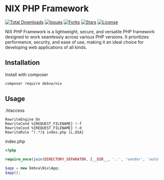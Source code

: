 # NIX PHP Framework

<p align="left">
<a href="https://packagist.org/packages/debva/nix"><img src="https://img.shields.io/packagist/dt/debva/nix" alt="Total Downloads"></a>
<a href="https://github.com/debva/nix"><img src="https://img.shields.io/github/issues/debva/nix" alt="Issues"></a>
<a href="https://github.com/debva/nix"><img src="https://img.shields.io/github/forks/debva/nix" alt="Forks"></a>
<a href="https://github.com/debva/nix"><img src="https://img.shields.io/github/stars/debva/nix" alt="Stars"></a>
<a href="https://github.com/debva/nix"><img src="https://img.shields.io/github/license/debva/nix" alt="License"></a>
</p>

NIX PHP Framework is a lightweight, secure, and versatile PHP framework designed to work seamlessly across various PHP versions. It prioritizes performance, security, and ease of use, making it an ideal choice for developing web applications of all kinds.

## Installation

Install with composer

```bash
composer require debva/nix
```
    
## Usage

.htaccess
```htaccess
RewriteEngine On
RewriteCond %{REQUEST_FILENAME} !-f
RewriteCond %{REQUEST_FILENAME} !-d
RewriteRule ^(.*)$ index.php [L,QSA]
```

index.php
```php
<?php

require_once(join(DIRECTORY_SEPARATOR, [__DIR__, '..', 'vendor', 'autoload.php']));

$app = new Debva\Nix\App;
$app();

```
